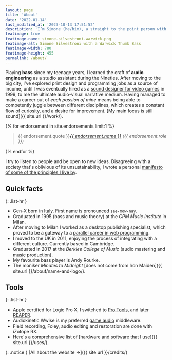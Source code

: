 ```yaml
---
layout: page
title: 'About'
date: '2022-01-14'
last_modified_at: '2023-10-13 17:51:52'
description: 'I’m Simone (he/him), a straight to the point person with a major interest in sound design, music, and programming.'
featimage: true
featimage-name: simone-silvestroni-warwick.png
featimage-alt: Simone Silvestroni with a Warwick Thumb Bass
featimage-width: 780
featimage-height: 455
permalink: /about/
---
```

Playing **bass** since my teenage years, I learned the craft of **audio engineering** as a studio assistant during the Nineties. After moving to the big city, I've explored print design and programming jobs as a source of income, until I was eventually hired as a [sound designer for video games](/blog/tag/sound-design/) in 1999, to me the ultimate audio-visual narrative medium. Having managed to make a career out of _each passion of mine_ means being able to competently juggle between different disciplines, which creates a constant flow of curiosity, and a desire for improvement. [My main focus is still sound]({{ site.url }}/work/).

<aside>
  {% for endorsement in site.endorsements limit:1 %}
  <blockquote>
    <p>{{ endorsement.quote }}<cite><a href="{{ endorsement.url }}">{{ endorsement.name }}</a> ({{ endorsement.role }})</cite></p>
  </blockquote>
  {% endfor %}
</aside>

I try to listen to people and be open to new ideas. Disagreeing with a society that's oblivious of its unsustainability, I wrote a personal [manifesto of some of the principles I live by](/personal-manifesto/).

## Quick facts

{: .list-hr }
- Gen-X born in Italy. First name is pronounced `see-mow-nay`.
- Graduated in 1995 (bass and music theory) at the _CPM Music Institute_ in Milan.
- After moving to Milan I worked as a desktop publishing specialist, which proved to be a gateway to a [parallel career in web programming](https://simonesilvestroni.com).
- I moved to the UK in 2011, enjoying the process of integrating with a different culture. Currently based in Cambridge.
- Graduated in 2017 at the _Berklee College of Music_ (audio mastering and music production).
- My favourite bass player is Andy Rourke.
- The moniker _Minutes to Midnight_ [does not come from Iron Maiden]({{ site.url }}/about/name-and-logo/).

## Tools

{: .list-hr }
- Apple certified for Logic Pro X, I switched to [Pro Tools](/blog/tag/pro-tools/), and later [REAPER](/blog/tag/reaper/).
- Audiokinetic Wwise is my preferred [game audio](/blog/tag/game-audio/) middleware.
- Field recording, Foley, audio editing and restoration are done with iZotope RX.
- Here's a comprehensive list of [hardware and software that I use]({{ site.url }}/uses/).

{: .notice }
[All about the website&nbsp;→]({{ site.url }}/credits/)